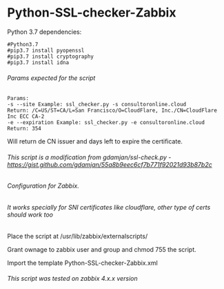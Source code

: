 # Python-SSL-checker-Zabbix

Python 3.7 dependencies:
```
#Python3.7
#pip3.7 install pyopenssl
#pip3.7 install cryptography
#pip3.7 install idna
```

###### Params expected for the script
```
Params:
-s --site Example: ssl_checker.py -s consultoronline.cloud
Return: /C=US/ST=CA/L=San Francisco/O=CloudFlare, Inc./CN=CloudFlare Inc ECC CA-2
-e --expiration Example: ssl_checker.py -e consultoronline.cloud
Return: 354
```
Will return de CN issuer and days left to expire the certificate.

###### This script is a modification from  gdamjan/ssl-check.py - https://gist.github.com/gdamjan/55a8b9eec6cf7b771f92021d93b87b2c
###### Configuration for Zabbix.
###### It works specially for SNI certificates like cloudflare, other type of certs should work too

Place the script at /usr/lib/zabbix/externalscripts/

Grant ownage to zabbix user and group and chmod 755 the script.

Import the template Python-SSL-checker-Zabbix.xml

###### This script was tested on zabbix 4.x.x version
